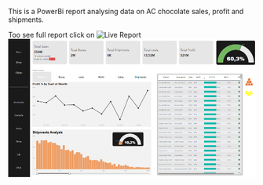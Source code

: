 This is a PowerBi report analysing data on AC chocolate sales, profit and shipments.

Too see full report click on ![Live Report](https://app.powerbi.com/view?r=eyJrIjoiMjEzMTkxNzctNmM3Zi00YjE1LTg5MTItMWI2MzYyNTg2NTVjIiwidCI6ImRjOTU3NTA4LTI0ZTgtNDI5Zi1iNTM0LTM3YjBkZmU5MTdlZiJ9)
![PowerBI Dashboard](Company_Report.png)
